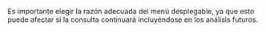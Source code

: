 Es importante elegir la razón adecuada del menú desplegable, ya que esto puede afectar si la consulta continuará incluyéndose en los análisis futuros.
